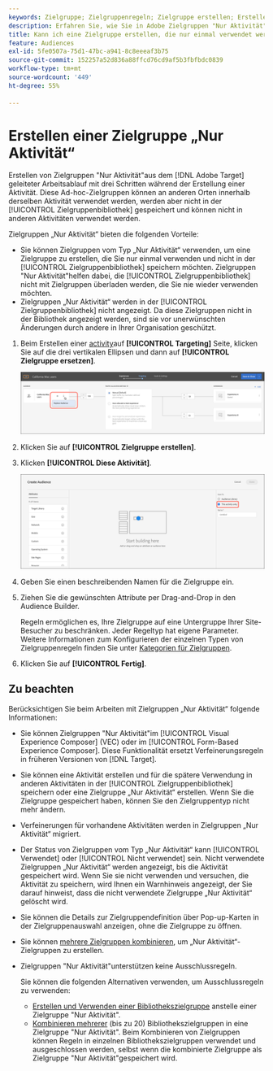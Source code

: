 ```yaml
---
keywords: Zielgruppe; Zielgruppenregeln; Zielgruppe erstellen; Erstellen von Zielgruppen; nur Aktivität; nur Activity; adhoc
description: Erfahren Sie, wie Sie in Adobe Zielgruppen "Nur Aktivität"erstellen [!DNL Target] die nur einmal verwendet werden.
title: Kann ich eine Zielgruppe erstellen, die nur einmal verwendet werden soll?
feature: Audiences
exl-id: 5fe0507a-75d1-47bc-a941-8c8eeeaf3b75
source-git-commit: 152257a52d836a88ffcd76cd9af5b3fbfbdc0839
workflow-type: tm+mt
source-wordcount: '449'
ht-degree: 55%

---
```


# Erstellen einer Zielgruppe „Nur Aktivität“

Erstellen von Zielgruppen &quot;Nur Aktivität&quot;aus dem [!DNL Adobe Target] geleiteter Arbeitsablauf mit drei Schritten während der Erstellung einer Aktivität. Diese Ad-hoc-Zielgruppen können an anderen Orten innerhalb derselben Aktivität verwendet werden, werden aber nicht in der [!UICONTROL Zielgruppenbibliothek] gespeichert und können nicht in anderen Aktivitäten verwendet werden.

Zielgruppen „Nur Aktivität“ bieten die folgenden Vorteile:

* Sie können Zielgruppen vom Typ „Nur Aktivität“ verwenden, um eine Zielgruppe zu erstellen, die Sie nur einmal verwenden und nicht in der [!UICONTROL Zielgruppenbibliothek] speichern möchten. Zielgruppen &quot;Nur Aktivität&quot;helfen dabei, die [!UICONTROL Zielgruppenbibliothek] nicht mit Zielgruppen überladen werden, die Sie nie wieder verwenden möchten.
* Zielgruppen „Nur Aktivität“ werden in der [!UICONTROL Zielgruppenbibliothek] nicht angezeigt. Da diese Zielgruppen nicht in der Bibliothek angezeigt werden, sind sie vor unerwünschten Änderungen durch andere in Ihrer Organisation geschützt.

1. Beim Erstellen einer [activity](/help/main/c-activities/activities.md#concept_D317A95A1AB54674BA7AB65C7985BA03)auf **[!UICONTROL Targeting]** Seite, klicken Sie auf die drei vertikalen Ellipsen und dann auf **[!UICONTROL Zielgruppe ersetzen]**.

   ![Schrittergebnis](assets/edit_audience.png)

1. Klicken Sie auf **[!UICONTROL Zielgruppe erstellen]**.

1. Klicken **[!UICONTROL Diese Aktivität]**.

   ![](assets/activity-only-aud.png)

1. Geben Sie einen beschreibenden Namen für die Zielgruppe ein.
1. Ziehen Sie die gewünschten Attribute per Drag-and-Drop in den Audience Builder.

   Regeln ermöglichen es, Ihre Zielgruppe auf eine Untergruppe Ihrer Site-Besucher zu beschränken. Jeder Regeltyp hat eigene Parameter. Weitere Informationen zum Konfigurieren der einzelnen Typen von Zielgruppenregeln finden Sie unter [Kategorien für Zielgruppen](/help/main/c-target/c-audiences/c-target-rules/target-rules.md#concept_E3A77E42F1644503A829B5107B20880D).

1. Klicken Sie auf **[!UICONTROL Fertig]**.

## Zu beachten

Berücksichtigen Sie beim Arbeiten mit Zielgruppen „Nur Aktivität“ folgende Informationen:

* Sie können Zielgruppen &quot;Nur Aktivität&quot;im [!UICONTROL Visual Experience Composer] (VEC) oder im [!UICONTROL Form-Based Experience Composer]. Diese Funktionalität ersetzt Verfeinerungsregeln in früheren Versionen von [!DNL Target].
* Sie können eine Aktivität erstellen und für die spätere Verwendung in anderen Aktivitäten in der [!UICONTROL Zielgruppenbibliothek] speichern oder eine Zielgruppe „Nur Aktivität“ erstellen. Wenn Sie die Zielgruppe gespeichert haben, können Sie den Zielgruppentyp nicht mehr ändern.
* Verfeinerungen für vorhandene Aktivitäten werden in Zielgruppen „Nur Aktivität“ migriert.
* Der Status von Zielgruppen vom Typ „Nur Aktivität“ kann [!UICONTROL Verwendet] oder [!UICONTROL Nicht verwendet] sein. Nicht verwendete Zielgruppen „Nur Aktivität“ werden angezeigt, bis die Aktivität gespeichert wird. Wenn Sie sie nicht verwenden und versuchen, die Aktivität zu speichern, wird Ihnen ein Warnhinweis angezeigt, der Sie darauf hinweist, dass die nicht verwendete Zielgruppe „Nur Aktivität“ gelöscht wird.
* Sie können die Details zur Zielgruppendefinition über Pop-up-Karten in der Zielgruppenauswahl anzeigen, ohne die Zielgruppe zu öffnen.
* Sie können [mehrere Zielgruppen kombinieren](/help/main/c-target/combining-multiple-audiences.md#concept_A7386F1EA4394BD2AB72399C225981E5), um „Nur Aktivität“-Zielgruppen zu erstellen.
* Zielgruppen &quot;Nur Aktivität&quot;unterstützen keine Ausschlussregeln.

   Sie können die folgenden Alternativen verwenden, um Ausschlussregeln zu verwenden:

   * [Erstellen und Verwenden einer Bibliothekszielgruppe](/help/main/c-target/c-audiences/create-audience.md) anstelle einer Zielgruppe &quot;Nur Aktivität&quot;.
   * [Kombinieren mehrerer](/help/main/c-target/combining-multiple-audiences.md#concept_A7386F1EA4394BD2AB72399C225981E5) (bis zu 20) Bibliothekszielgruppen in eine Zielgruppe &quot;Nur Aktivität&quot;. Beim Kombinieren von Zielgruppen können Regeln in einzelnen Bibliothekszielgruppen verwendet und ausgeschlossen werden, selbst wenn die kombinierte Zielgruppe als Zielgruppe &quot;Nur Aktivität&quot;gespeichert wird.
